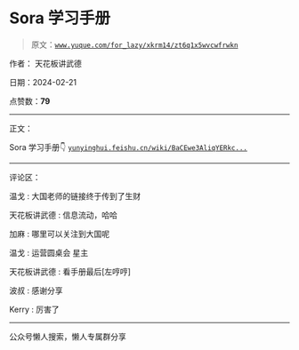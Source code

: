 # Sora 学习手册

> 原文：[`www.yuque.com/for_lazy/xkrm14/zt6q1x5wvcwfrwkn`](https://www.yuque.com/for_lazy/xkrm14/zt6q1x5wvcwfrwkn)

作者： 天花板讲武德

日期：2024-02-21

点赞数：**79**

* * *

正文：

Sora 学习手册👇 [`yunyinghui.feishu.cn/wiki/BaCEwe3AliqYERkc...`](https://yunyinghui.feishu.cn/wiki/BaCEwe3AliqYERkc9dVcfW0BnXg) 

* * *

评论区：

温戈 : 大国老师的链接终于传到了生财

天花板讲武德 : 信息流动，哈哈

加麻 : 哪里可以关注到大国呢

温戈 : 运营圆桌会 星主

天花板讲武德 : 看手册最后[左哼哼]

波叔 : 感谢分享

Kerry : 厉害了

* * *

公众号懒人搜索，懒人专属群分享